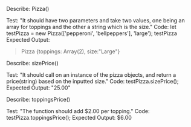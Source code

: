 Describe: Pizza()

Test: "It should have two parameters and take two values, one being an array for toppings and the other a string which is the size."
Code:
let testPizza = new Pizza(['pepperoni', 'bellpeppers'], 'large');
testPizza
Expected Output:
>Pizza {toppings: Array(2), size:"Large"}


Describe: sizePrice()

Test: "It should call on an instance of the pizza objects, and return a price(string) based on the inputted size."
Code: 
testPizza.sizePrice();
Expected Output: "25.00"


Describe: toppingsPrice()

Test:  "The function should add $2.00 per topping."
Code:
testPizza.toppingsPrice();
Expected Output: $6.00